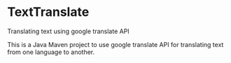 # TextTranslate
Translating text using google translate API

This is a Java Maven project to use google translate API for translating text from one language to another.
